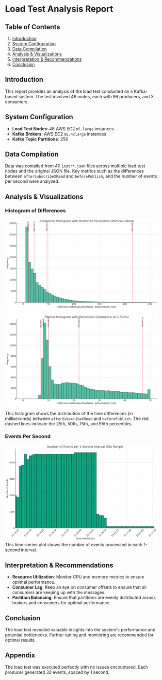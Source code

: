 
# Load Test Analysis Report

## Table of Contents
1. [Introduction](#introduction)
2. [System Configuration](#system-configuration)
3. [Data Compilation](#data-compilation)
4. [Analysis & Visualizations](#analysis--visualizations)
5. [Interpretation & Recommendations](#interpretation--recommendations)
6. [Conclusion](#conclusion)

## Introduction
This report provides an analysis of the load test conducted on a Kafka-based system. The test involved 48 nodes, each with 96 producers, and 3 consumers.

## System Configuration
- **Load Test Nodes**: 48 AWS EC2 `m5.large` instances
- **Kafka Brokers**: AWS EC2 `m5.4xlarge` instances
- **Kafka Topic Partitions**: 256

## Data Compilation
Data was compiled from 40 `instr*.json` files across multiple load test nodes and the original JSON file. Key metrics such as the differences between `afterSubscribeXRead` and `beforePublish`, and the number of events per second were analyzed.

## Analysis & Visualizations
### Histogram of Differences
![95th](image-4.png)

![0-50ms](image-2.png)

This histogram shows the distribution of the time differences (in milliseconds) between `afterSubscribeXRead` and `beforePublish`. The red dashed lines indicate the 25th, 50th, 75th, and 95th percentiles.

### Events Per Second
![Event rates](image-3.png)
This time-series plot shows the number of events processed in each 1-second interval.

## Interpretation & Recommendations
- **Resource Utilization**: Monitor CPU and memory metrics to ensure optimal performance.
- **Consumer Lag**: Keep an eye on consumer offsets to ensure that all consumers are keeping up with the messages.
- **Partition Balancing**: Ensure that partitions are evenly distributed across brokers and consumers for optimal performance.

## Conclusion
The load test revealed valuable insights into the system's performance and potential bottlenecks. Further tuning and monitoring are recommended for optimal results.

## Appendix
The load test was executed perfectly with no issues encountered. Each producer generated 32 events, spaced by 1 second.
